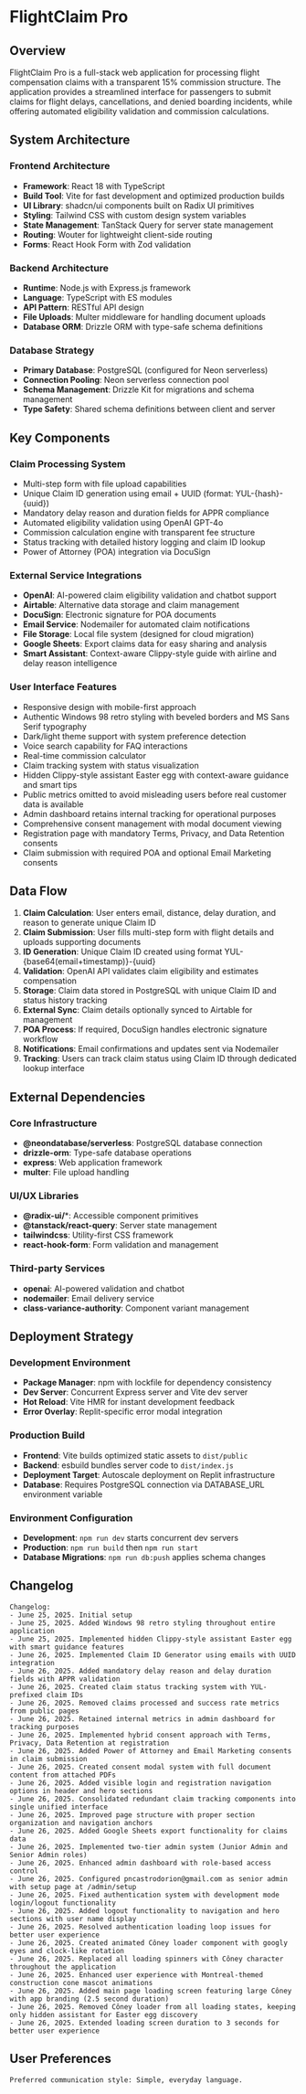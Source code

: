 # FlightClaim Pro

## Overview

FlightClaim Pro is a full-stack web application for processing flight compensation claims with a transparent 15% commission structure. The application provides a streamlined interface for passengers to submit claims for flight delays, cancellations, and denied boarding incidents, while offering automated eligibility validation and commission calculations.

## System Architecture

### Frontend Architecture
- **Framework**: React 18 with TypeScript
- **Build Tool**: Vite for fast development and optimized production builds
- **UI Library**: shadcn/ui components built on Radix UI primitives
- **Styling**: Tailwind CSS with custom design system variables
- **State Management**: TanStack Query for server state management
- **Routing**: Wouter for lightweight client-side routing
- **Forms**: React Hook Form with Zod validation

### Backend Architecture
- **Runtime**: Node.js with Express.js framework
- **Language**: TypeScript with ES modules
- **API Pattern**: RESTful API design
- **File Uploads**: Multer middleware for handling document uploads
- **Database ORM**: Drizzle ORM with type-safe schema definitions

### Database Strategy
- **Primary Database**: PostgreSQL (configured for Neon serverless)
- **Connection Pooling**: Neon serverless connection pool
- **Schema Management**: Drizzle Kit for migrations and schema management
- **Type Safety**: Shared schema definitions between client and server

## Key Components

### Claim Processing System
- Multi-step form with file upload capabilities
- Unique Claim ID generation using email + UUID (format: YUL-{hash}-{uuid})
- Mandatory delay reason and duration fields for APPR compliance
- Automated eligibility validation using OpenAI GPT-4o
- Commission calculation engine with transparent fee structure
- Status tracking with detailed history logging and claim ID lookup
- Power of Attorney (POA) integration via DocuSign

### External Service Integrations
- **OpenAI**: AI-powered claim eligibility validation and chatbot support
- **Airtable**: Alternative data storage and claim management
- **DocuSign**: Electronic signature for POA documents
- **Email Service**: Nodemailer for automated claim notifications
- **File Storage**: Local file system (designed for cloud migration)
- **Google Sheets**: Export claims data for easy sharing and analysis
- **Smart Assistant**: Context-aware Clippy-style guide with airline and delay reason intelligence

### User Interface Features
- Responsive design with mobile-first approach
- Authentic Windows 98 retro styling with beveled borders and MS Sans Serif typography
- Dark/light theme support with system preference detection
- Voice search capability for FAQ interactions
- Real-time commission calculator
- Claim tracking system with status visualization
- Hidden Clippy-style assistant Easter egg with context-aware guidance and smart tips
- Public metrics omitted to avoid misleading users before real customer data is available
- Admin dashboard retains internal tracking for operational purposes
- Comprehensive consent management with modal document viewing
- Registration page with mandatory Terms, Privacy, and Data Retention consents
- Claim submission with required POA and optional Email Marketing consents

## Data Flow

1. **Claim Calculation**: User enters email, distance, delay duration, and reason to generate unique Claim ID
2. **Claim Submission**: User fills multi-step form with flight details and uploads supporting documents
3. **ID Generation**: Unique Claim ID created using format YUL-{base64(email+timestamp)}-{uuid}
4. **Validation**: OpenAI API validates claim eligibility and estimates compensation
5. **Storage**: Claim data stored in PostgreSQL with unique Claim ID and status history tracking
6. **External Sync**: Claim details optionally synced to Airtable for management
7. **POA Process**: If required, DocuSign handles electronic signature workflow
8. **Notifications**: Email confirmations and updates sent via Nodemailer
9. **Tracking**: Users can track claim status using Claim ID through dedicated lookup interface

## External Dependencies

### Core Infrastructure
- **@neondatabase/serverless**: PostgreSQL database connection
- **drizzle-orm**: Type-safe database operations
- **express**: Web application framework
- **multer**: File upload handling

### UI/UX Libraries
- **@radix-ui/***: Accessible component primitives
- **@tanstack/react-query**: Server state management
- **tailwindcss**: Utility-first CSS framework
- **react-hook-form**: Form validation and management

### Third-party Services
- **openai**: AI-powered validation and chatbot
- **nodemailer**: Email delivery service
- **class-variance-authority**: Component variant management

## Deployment Strategy

### Development Environment
- **Package Manager**: npm with lockfile for dependency consistency
- **Dev Server**: Concurrent Express server and Vite dev server
- **Hot Reload**: Vite HMR for instant development feedback
- **Error Overlay**: Replit-specific error modal integration

### Production Build
- **Frontend**: Vite builds optimized static assets to `dist/public`
- **Backend**: esbuild bundles server code to `dist/index.js`
- **Deployment Target**: Autoscale deployment on Replit infrastructure
- **Database**: Requires PostgreSQL connection via DATABASE_URL environment variable

### Environment Configuration
- **Development**: `npm run dev` starts concurrent dev servers
- **Production**: `npm run build` then `npm run start`
- **Database Migrations**: `npm run db:push` applies schema changes

## Changelog

```
Changelog:
- June 25, 2025. Initial setup
- June 25, 2025. Added Windows 98 retro styling throughout entire application
- June 25, 2025. Implemented hidden Clippy-style assistant Easter egg with smart guidance features
- June 26, 2025. Implemented Claim ID Generator using emails with UUID integration
- June 26, 2025. Added mandatory delay reason and delay duration fields with APPR validation
- June 26, 2025. Created claim status tracking system with YUL-prefixed claim IDs
- June 26, 2025. Removed claims processed and success rate metrics from public pages
- June 26, 2025. Retained internal metrics in admin dashboard for tracking purposes
- June 26, 2025. Implemented hybrid consent approach with Terms, Privacy, Data Retention at registration
- June 26, 2025. Added Power of Attorney and Email Marketing consents in claim submission
- June 26, 2025. Created consent modal system with full document content from attached PDFs
- June 26, 2025. Added visible login and registration navigation options in header and hero sections
- June 26, 2025. Consolidated redundant claim tracking components into single unified interface
- June 26, 2025. Improved page structure with proper section organization and navigation anchors
- June 26, 2025. Added Google Sheets export functionality for claims data
- June 26, 2025. Implemented two-tier admin system (Junior Admin and Senior Admin roles)
- June 26, 2025. Enhanced admin dashboard with role-based access control
- June 26, 2025. Configured pncastrodorion@gmail.com as senior admin with setup page at /admin/setup
- June 26, 2025. Fixed authentication system with development mode login/logout functionality
- June 26, 2025. Added logout functionality to navigation and hero sections with user name display
- June 26, 2025. Resolved authentication loading loop issues for better user experience
- June 26, 2025. Created animated Côney loader component with googly eyes and clock-like rotation  
- June 26, 2025. Replaced all loading spinners with Côney character throughout the application
- June 26, 2025. Enhanced user experience with Montreal-themed construction cone mascot animations
- June 26, 2025. Added main page loading screen featuring large Côney with app branding (2.5 second duration)
- June 26, 2025. Removed Côney loader from all loading states, keeping only hidden assistant for Easter egg discovery
- June 26, 2025. Extended loading screen duration to 3 seconds for better user experience
```

## User Preferences

```
Preferred communication style: Simple, everyday language.
```